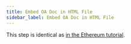 ```yaml
---
title: Embed OA Doc in HTML File
sidebar_label: Embed OA Doc in HTML File
---
```


This step is identical as [in the Ethereum tutorial](/docs/integrator-section/verifiable-document/ethereum/oa-embedded-html).
